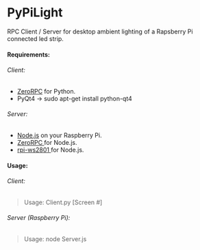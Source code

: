 # PyPiLight
RPC Client / Server for desktop ambient lighting of a Rapsberry Pi connected led strip.

#### Requirements:
###### Client:
* [ZeroRPC](http://www.zerorpc.io) for Python.
* PyQt4 -> sudo apt-get install python-qt4

###### Server:
* [Node.js](http://node-arm.herokuapp.com) on your Raspberry Pi.
* [ZeroRPC ](https://www.npmjs.com/package/zerorpc) for Node.js.
* [rpi-ws2801 ](https://www.npmjs.com/package/rpi-ws2801) for Node.js.

#### Usage:
###### Client:
> Usage: Client.py [Screen #]

###### Server (Raspberry Pi):
> Usage: node Server.js